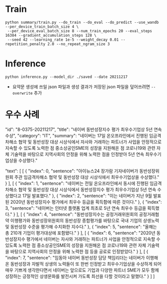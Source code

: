 # Train
```
python summary/train.py --do_train --do_eval --do_predict --use_wandb --per_device_train_batch_size 4 \
 --per_device_eval_batch_size 8 --num_train_epochs 20 --eval_steps 16384 --gradient_accumulation_steps 128 \
 --seed 42 --learning_rate 1e-5 --weight_decay 0.01 --repetition_penalty 2.0 --no_repeat_ngram_size 3
```


# Inference
```
python inference.py --model_dir ./saved --date 20211217
```
- 요약문 생성에 쓰일 json 파일과 생성 결과가 저장된 json 파일을 덮어쓰려면 `--overwrite` 추가


# 우수 사례

"id": "8-0375-20211217",
"title": "네이버 동반성장지수 평가 최우수기업상 5년 연속 수상",
"category": "IT",
"summary": "네이버는 17일 온오프라인에서 진행된 임금격차해소 협약 및 동반성장 대상 시상식에서 자사와 거래하는 파트너가 사업을 안정적으로 지속할 수 있도록 노력한 점 중소상공인SME의 성장을 지원해온 점 코로나19와 관련 자체 기술력을 바탕으로 지역사회의 안정을 위해 노력한 점을 인정받아 5년 연속 최우수기업상을 수상했다."

"text": 
[
    [
        {
            "index": 0,
            "sentence": "아이뉴스24 장가람 기자네이버가 동반성장위원회 주관 임금격차해소 협약 및 동반성장 대상 시상식에서 최우수기업상을 수상했다."
        }
    ],
    [
        {
            "index": 1,
            "sentence": "네이버는 전일 온오프라인에서 동시에 진행된 임금격차해소 협약 및 동반성장 대상 시상식에서 동반성장지수 평가 최우수기업상 5년 연속 수상했다고 17일 발표했다."
        },
        {
            "index": 2,
            "sentence": "이는 네이버가 지난 9월 발표된 2020년 동반성장지수 평가에서 최우수 등급을 획득함에 따른 것이다."
        },
        {
            "index": 3,
            "sentence": "네이버는 인터넷 플랫폼 업계 최초로 5년 연속 최우수 등급을 획득했다."
        }
    ],
    [
        {
            "index": 4,
            "sentence": "동반성장지수는 공정거래위원회의 공정거래협약 이행평가와 동반성장위원회의 동반성장 종합평가를 바탕으로 국내 기업의 상생노력 및 동반성장 수준을 평가해 수치화한 지수다."
        },
        {
            "index": 5,
            "sentence": "올해는 총 210개 기업이 평가대상에 포함됐다."
        }
    ],
    [
        {
            "index": 6,
            "sentence": "2020년 동반성장지수 평가에서 네이버는 자사와 거래하는 파트너가 사업을 안정적으로 지속할 수 있도록 노력한 점 중소상공인SME의 성장을 지원해온 점 코로나19와 관련 자체 기술력을 바탕으로 지역사회의 안정을 위해 노력한 점 등을 공로로 인정받았다."
        }
    ],
    [
        {
            "index": 7,
            "sentence": "임동아 네이버 동반성장 담당 책임리더는 네이버가 이행해 온 동반성장과 자발적 상생의 노력들이 또 한번 인정받고 최우수기업상을 수상하게 되어 매우 기쁘게 생각한다면서 네이버는 앞으로도 기업과 다양한 파트너 SME가 모두 함께 성장하는 긍정적인 상생문화를 발전시켜 가도록 최선을 다할 것이라고 말했다."
        }
    ]
]